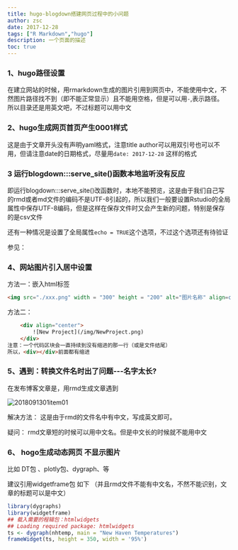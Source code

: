 ```yaml
---
title: hugo-blogdown搭建网页过程中的小问题
author: zsc
date: 2017-12-28
tags: ["R Markdown","hugo"]
description: 一个页面的描述
toc: true
---
```


### 1、hugo路径设置
在建立网站的时候，用rmarkdown生成的图片引用到网页中，不能使用中文，不然图片路径找不到（即不能正常显示）且不能用空格，但是可以用`-`,表示路径。
所以目录还是用英文吧，不过标题可以用中文

### 2、hugo生成网页首页产生0001样式

这是由于文章开头没有声明yaml格式，注意title author可以用双引号也可以不用，但请注意date的日期格式，尽量用`date: 2017-12-28` 这样的格式

### 3  运行blogdown:::serve_site()函数本地监听没有反应

即运行blogdown:::serve_site()改函数时，本地不能预览，这是由于我们自己写的rmd或者md文件的编码不是UTF-8引起的，所以我们一般要设置Rstudio的全局属性中保存UTF-8编码，但是这样在保存文件时又会产生新的问题，特别是保存的是csv文件

还有一种情况是设置了全局属性`echo = TRUE`这个选项，不过这个选项还有待验证

参见：

### 4、网站图片引入居中设置

方法一：嵌入html标签

```html
<img src="./xxx.png" width = "300" height = "200" alt="图片名称" align=center />
```



方法二：

```html
	<div align="center">
		![New Project](/img/NewProject.png)
	</div>
注意：一个代码区块会一直持续到没有缩进的那一行（或是文件结尾）
所以，<div></div>前面都有缩进
```

### 5、遇到：转换文件名时出了问题---名字太长?

在发布博客文章是，用rmd生成文章遇到

![2018091301item01](https://cdn.jsdelivr.net/gh/zscmmm/imgs2208save@master/img/2018091301item01-20200527144459191.png)

解决方法：   这是由于rmd的文件名中有中文，写成英文即可。

疑问： rmd文章短的时候可以用中文名。但是中文长的时候就不能用中文

### 6、  hogo生成动态网页 不显示图片

比如 DT包 、plotly包、dygraph、等



建议引用widgetframe包 如下 （并且rmd文件不能有中文名，不然不能识别，文章的标题可以是中文）



```R
library(dygraphs)
library(widgetframe)
## 载入需要的程辑包：htmlwidgets
## Loading required package: htmlwidgets
ts <- dygraph(nhtemp, main = "New Haven Temperatures")
frameWidget(ts, height = 350, width = '95%')

```

